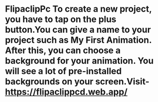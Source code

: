 # FlipaclipPc To create a new project, you have to tap on the plus button.You can give a name to your project such as My First Animation. After this, you can choose a background for your animation. You will see a lot of pre-installed backgrounds on your screen.Visit- https://flipaclippcd.web.app/
